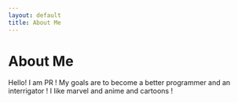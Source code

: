 ```yaml
---
layout: default
title: About Me
---
```

# About Me
Hello! I am PR !
My goals are to become a better programmer and an interrigator ! I like marvel and anime and cartoons ! 
